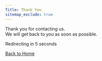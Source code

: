```yaml
---
Title: Thank You
sitemap_exclude: true
---
```


Thank you for contacting us.  
We will get back to you as soon as possible.

<p id="message">Redirecting in <span id="seconds">5</span> seconds</p>
<a href="/" class="btn btn-arrow btn-solid btn-primary">Back to Home</a>

<script>
    let timeLeft = 5;    
    function updateCountdown() {
        const secondsElement = document.getElementById('seconds');
        
        if (secondsElement) {
            secondsElement.textContent = timeLeft;
        }
        
        if (timeLeft === 0) {
            // Instead of using history.go(-1), we'll use a different approach
            const previousPageUrl = document.referrer;
            
            if (previousPageUrl) {
                // Force a fresh load of the previous page
                window.location.href = previousPageUrl;
            } else {
                // Fallback if referrer is not available
                window.location.reload();
                window.history.back();
            }
        } else {
            timeLeft--;
            setTimeout(updateCountdown, 1000);
        }
    }
    
    // Start the countdown when the script loads
    updateCountdown();
</script>